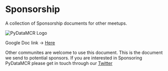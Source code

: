 # Sponsorship
A collection of Sponsorship documents for other meetups.

![PyDataMCR Logo](https://pbs.twimg.com/profile_images/1168837415718608897/6MyxeCzP_400x400.jpg)

Google Doc link -> [Here](https://docs.google.com/document/d/1_swB6sd7bJuRNYk7vg6cTTB2RkvUhRJq1oNGA_--4fY/edit)

Other communites are welcome to use this document. This is the document we send to potential sponsors. If you are interested in Sponsoring PyDataMCR please get in touch through our [Twitter](https://twitter.com/PyDataMCR)

